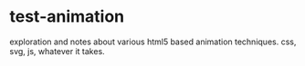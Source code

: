 # test-animation
exploration and notes about various html5 based animation techniques. css, svg, js, whatever it takes. 
